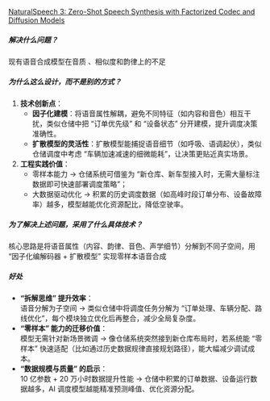 [NaturalSpeech 3: Zero-Shot Speech Synthesis with Factorized Codec and Diffusion Models](https://arxiv.org/html/2403.03100v3)
##### 解决什么问题？
现有语音合成模型在音质 、相似度和韵律上的不足
##### 为什么这么设计，而不是别的方式？
1. **技术创新点**：
    - **因子化建模**：将语音属性解耦，避免不同特征（如内容和音色）相互干扰，类似仓储中把 “订单优先级” 和 “设备状态” 分开建模，提升调度决策准确性。
    - **扩散模型的灵活性**：扩散模型能捕捉语音细节（如呼吸、语调起伏），类似仓储调度中考虑 “车辆加速减速的细微能耗”，让决策更贴近真实场景。
2. **工程实践价值**：
    - 零样本能力 → 仓储系统可借鉴为 “新仓库、新车型接入时，无需大量标注数据即可快速部署调度策略”；
    - 大数据驱动优化 → 积累的历史调度数据（如高峰时段订单分布、设备故障率）越多，模型越能优化资源配比，降低空驶率。
##### 为了解决上述问题，采用了什么具体技术？
核心思路是将语音属性（内容、韵律、音色、声学细节）分解到不同子空间，用 “因子化编解码器 + 扩散模型” 实现零样本语音合成
##### 好处
- **“拆解思维” 提升效率**：  
    语音分解为子空间 → 类似仓储中将调度任务分解为 “订单处理、车辆分配、路线优化”，每个模块独立优化后再整合，减少全局复杂度。
- **“零样本” 能力的迁移价值**：  
    模型无需针对新场景微调 → 像仓储系统突然接到新仓库布局时，若系统能 “零样本” 快速适配（比如通过历史数据规律直接规划路径），能大幅减少调试成本。
- **“数据规模与质量” 的启示**：  
    10 亿参数 + 20 万小时数据提升性能 → 仓储中积累的订单数据、设备运行数据越多，AI 调度模型越能精准预测峰值、优化资源分配。
